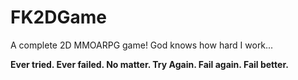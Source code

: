 # FK2DGame
A complete 2D MMOARPG game! God knows how hard I work... 

**Ever tried. Ever failed. No matter. Try Again. Fail again. Fail better.**
